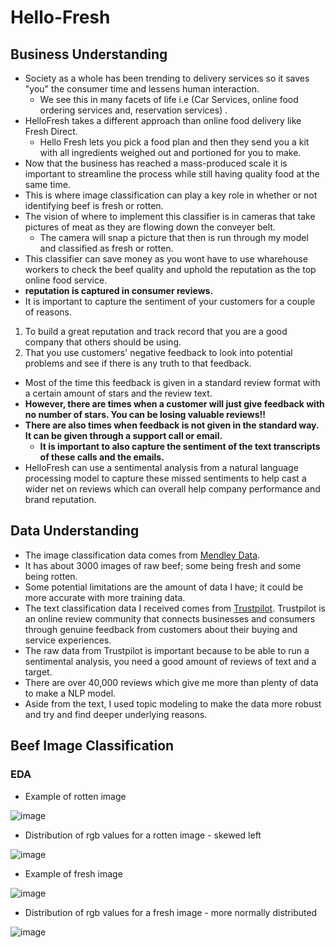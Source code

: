 # Hello-Fresh
## Business Understanding
- Society as a whole has been trending to delivery services so it saves "you" the consumer time and lessens human interaction.
    - We see this in many facets of life i.e (Car Services, online food ordering services and, reservation services) .
- HelloFresh takes a different approach than online food delivery like Fresh Direct.
    - Hello Fresh lets you pick a food plan and then they send you a kit with all ingredients weighed out and portioned for you to make.
- Now that the business has reached a mass-produced scale it is important to streamline the process while still having quality food at the same time.
- This is where image classification can play a key role in whether or not identifying beef is fresh or rotten.
- The vision of where to implement this classifier is in cameras that take pictures of meat as they are flowing down the conveyer belt.
    - The camera will snap a picture that then is run through my model and classified as fresh or rotten.
- This classifier can save money as you wont have to use wharehouse workers to check the beef quality and uphold the reputation as the top online food service.
- **reputation is captured in consumer reviews.**
- It is important to capture the sentiment of your customers for a couple of reasons.
1. To build a great reputation and track record that you are a good company that others should be using.
2. That you use customers' negative feedback to look into potential problems and see if there is any truth to that feedback.
- Most of the time this feedback is given in a standard review format with a certain amount of stars and the review text.
- **However, there are times when a customer will just give feedback with no number of stars. You can be losing valuable reviews!!** 
- **There are also times when feedback is not given in the standard way. It can be given through a support call or email.** 
    - **It is important to also capture the sentiment of the text transcripts of these calls and the emails.**
- HelloFresh can use a sentimental analysis from a natural language processing model to capture these missed sentiments to help cast a wider net on reviews which can overall help company performance and brand reputation.
## Data Understanding 
- The image classification data comes from [Mendley Data](https://data.mendeley.com/datasets/nhs6mjg6yy/1).
- It has about 3000 images of raw beef; some being fresh and some being rotten.
- Some potential limitations are the amount of data I have; it could be more accurate with more training data.
- The text classification data I received comes from [Trustpilot](https://www.trustpilot.com/review/hellofresh.com). Trustpilot is an online review community that connects businesses and consumers through genuine feedback from customers about their buying and service experiences. 
- The raw data from Trustpilot is important because to be able to run a sentimental analysis, you need a good amount of reviews of text and a target.
- There are over 40,000 reviews which give me more than plenty of data to make a NLP model.
- Aside from the text, I used topic modeling to make the data more robust and try and find deeper underlying reasons.
## Beef Image Classification
### EDA
- Example of rotten image
  
![image](https://github.com/ddcots24/Hello-Fresh/assets/131708046/ed294224-1cc3-40a0-813d-ded6e733722a)

- Distribution of rgb values for a rotten image - skewed left
  
![image](https://github.com/ddcots24/Hello-Fresh/assets/131708046/c02543f1-c453-481a-8b72-b0cb2dcf38e0)

- Example of fresh image
  
![image](https://github.com/ddcots24/Hello-Fresh/assets/131708046/83e815d1-da62-4ced-8fff-d233c89c106e)

- Distribution of rgb values for a fresh image - more normally distributed
  
![image](https://github.com/ddcots24/Hello-Fresh/assets/131708046/c9ad5d33-340c-4854-b204-21b26dcf17cc)
